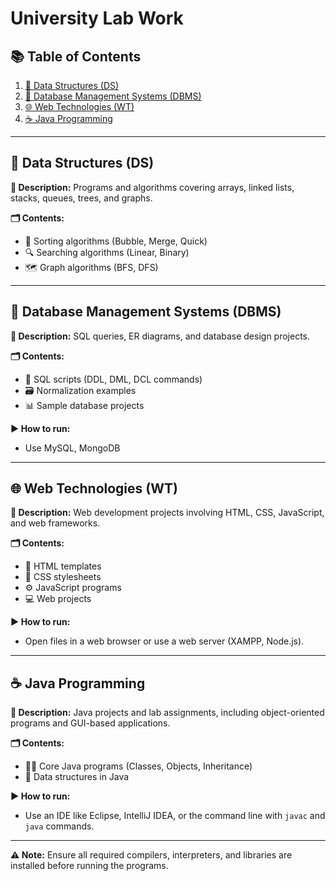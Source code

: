 # University Lab Work

## 📚 Table of Contents
1. [📂 Data Structures (DS)](#data-structures-ds)
2. [💾 Database Management Systems (DBMS)](#database-management-systems-dbms)
3. [🌐 Web Technologies (WT)](#web-technologies-wt)
4. [☕ Java Programming](#java-programming)

---

## 📂 Data Structures (DS)
**📖 Description:**
Programs and algorithms covering arrays, linked lists, stacks, queues, trees, and graphs.

**🗂️ Contents:**
- 🔄 Sorting algorithms (Bubble, Merge, Quick)
- 🔍 Searching algorithms (Linear, Binary)
- 🗺️ Graph algorithms (BFS, DFS)

---

## 💾 Database Management Systems (DBMS)
**📖 Description:**
SQL queries, ER diagrams, and database design projects.

**🗂️ Contents:**
- 📜 SQL scripts (DDL, DML, DCL commands)
- 🗃️ Normalization examples
- 📊 Sample database projects

**▶️ How to run:**
- Use MySQL, MongoDB

---

## 🌐 Web Technologies (WT)
**📖 Description:**
Web development projects involving HTML, CSS, JavaScript, and web frameworks.

**🗂️ Contents:**
- 📄 HTML templates
- 🎨 CSS stylesheets
- ⚙️ JavaScript programs
- 💻 Web projects

**▶️ How to run:**
- Open files in a web browser or use a web server (XAMPP, Node.js).

---

## ☕ Java Programming
**📖 Description:**
Java projects and lab assignments, including object-oriented programs and GUI-based applications.

**🗂️ Contents:**
- 🧑‍💻 Core Java programs (Classes, Objects, Inheritance)
- 📂 Data structures in Java


**▶️ How to run:**
- Use an IDE like Eclipse, IntelliJ IDEA, or the command line with `javac` and `java` commands.

---
**⚠️ Note:** Ensure all required compilers, interpreters, and libraries are installed before running the programs.

